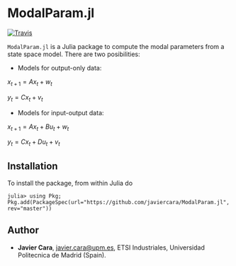 # ModalParam.jl

[![Travis](https://travis-ci.org/javiercara/ModalParam.jl.svg?branch=master)](https://travis-ci.org/javiercara/EmACQR.jl.svg?branch=master)

`ModalParam.jl` is a Julia package to compute the modal parameters from a state space model. There are two posibilities:

- Models for output-only data:

$x_{t+1} = Ax_{t} + w_{t}$

$y_{t}   = Cx_{t} + v_{t}$

- Models for input-output data:

$x_{t+1} = Ax_{t} + Bu_{t} + w_{t}$

$y_{t}   = Cx_{t} + Du_{t} + v_{t}$

## Installation

To install the package, from within Julia do

~~~
julia> using Pkg; Pkg.add(PackageSpec(url="https://github.com/javiercara/ModalParam.jl", rev="master"))
~~~

## Author

* **Javier Cara**, javier.cara@upm.es, ETSI Industriales, Universidad Politecnica de Madrid (Spain).
